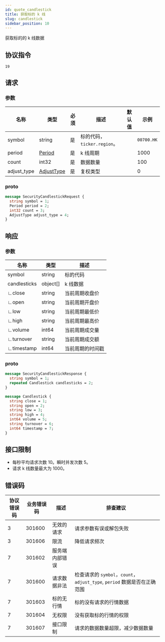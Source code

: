 ```yaml
---
id: quote_candlestick
title: 获取标的 k 线
slug: candlestick
sidebar_position: 10
---
```


获取标的的 k 线数据

## 协议指令

```
19
```

## 请求

### 参数

| 名称        | 类型                               | 必须 | 描述                        | 默认值 | 示例       |
| ----------- | ---------------------------------- | ---- | --------------------------- | ------ | ---------- |
| symbol      | string                             | 是   | 标的代码，`ticker.region`。 |        | `00700.HK` |
| period      | [Period](../object#period)         | 是   | k 线周期                    |        | 1000       |
| count       | int32                              | 是   | 数据数量                    |        | 100        |
| adjust_type | [AdjustType](../object#adjusttype) | 是   | 复权类型                    |        | 0          |

### proto

```protobuf
message SecurityCandlestickRequest {
  string symbol = 1;
  Period period = 2;
  int32 count = 3;
  AdjustType adjust_type = 4;
}
```

## 响应

### 参数

| 名称         | 类型     | 描述             |
| ------------ | -------- | ---------------- |
| symbol       | string   | 标的代码         |
| candlesticks | object[] | k 线数据         |
| ∟close       | string   | 当前周期收盘价   |
| ∟open        | string   | 当前周期开盘价   |
| ∟low         | string   | 当前周期最低价   |
| ∟high        | string   | 当前周期最高价   |
| ∟volume      | int64    | 当前周期成交量   |
| ∟turnover    | string   | 当前周期成交额   |
| ∟timestamp   | int64    | 当前周期的时间戳 |

### proto

```protobuf
message SecurityCandlestickResponse {
  string symbol = 1;
  repeated Candlestick candlesticks = 2;
}

message Candlestick {
  string close = 1;
  string open = 2;
  string low = 3;
  string high = 4;
  int64 volume = 5;
  string turnover = 6;
  int64 timestamp = 7;
}
```

## 接口限制

- 每秒平均请求次数 10。瞬时并发次数 5。
- 请求 k 线数量最大为 1000。

## 错误码

| 协议错误码 | 业务错误码 | 描述           | 排查建议                                                                 |
| ---------- | ---------- | -------------- | ------------------------------------------------------------------------ |
| 3          | 301600     | 无效的请求     | 请求参数有误或解包失败                                                   |
| 3          | 301606     | 限流           | 降低请求频次                                                             |
| 7          | 301602     | 服务端内部错误 |                                                                          |
| 7          | 301600     | 请求数据非法   | 检查请求的 `symbol`，`count`，`adjust_type`, `period` 数据是否在正确范围 |
| 7          | 301603     | 标的无行情     | 标的没有请求的行情数据                                                   |
| 7          | 301604     | 无权限         | 没有获取标的行情的权限                                                   |
| 7          | 301607     | 接口限制       | 请求的数据数量超限，减少数据数量                                         |
